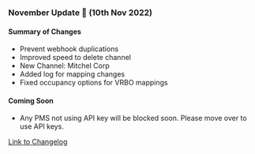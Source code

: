 ### November Update 🚀 (10th Nov 2022)

#### Summary of Changes
- Prevent webhook duplications
- Improved speed to delete channel
- New Channel: Mitchel Corp
- Added log for mapping changes
- Fixed occupancy options for VRBO mappings

#### Coming Soon
- Any PMS not using API key will be blocked soon. Please move over to use API keys.

[Link to Changelog](https://docs.channex.io/changelog)
